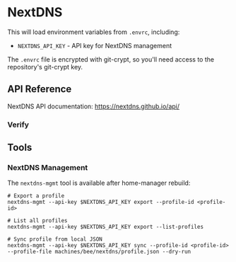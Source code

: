 # NextDNS

This will load environment variables from `.envrc`, including:

- `NEXTDNS_API_KEY` - API key for NextDNS management

The `.envrc` file is encrypted with git-crypt, so you'll need access to the repository's git-crypt key.

## API Reference

NextDNS API documentation: https://nextdns.github.io/api/

### Verify

## Tools

### NextDNS Management

The `nextdns-mgmt` tool is available after home-manager rebuild:

```console
# Export a profile
nextdns-mgmt --api-key $NEXTDNS_API_KEY export --profile-id <profile-id>

# List all profiles
nextdns-mgmt --api-key $NEXTDNS_API_KEY export --list-profiles

# Sync profile from local JSON
nextdns-mgmt --api-key $NEXTDNS_API_KEY sync --profile-id <profile-id> --profile-file machines/bee/nextdns/profile.json --dry-run
```
